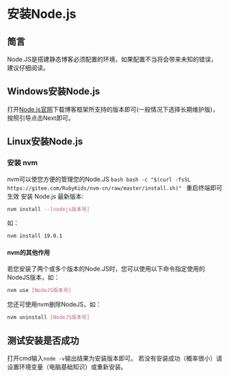 # 安装Node.js
## 简言

Node.JS是搭建静态博客必须配置的环境，如果配置不当将会带来未知的错误，建议仔细阅读。

## Windows安装Node.js

打开[Node.js官网](https://nodejs.org/zh-cn/)下载博客框架所支持的版本即可(一般情况下选择长期维护版)，按照引导点击Next即可。

## Linux安装Node.js
### 安装 nvm 
nvm可以使您方便的管理您的Node.JS
``bash
bash -c "$(curl -fsSL https://gitee.com/RubyKids/nvm-cn/raw/master/install.sh)"
``
重启终端即可生效
安装 Node.js 最新版本:
``` bash
nvm install --[nodejs版本号]
```
如：
```bash
nvm install 19.0.1
```
#### nvm的其他作用
若您安装了两个或多个版本的Node.JS时，您可以使用以下命令指定使用的NodeJS版本，如：
``` bash
nvm use [NodeJS版本号]
```
您还可使用nvm删除NodeJS，如：
```bash
nvm uninstall [NodeJS版本号]
```

## 测试安装是否成功

打开cmd输入`node -v`输出结果为安装版本即可。
若没有安装成功（概率很小）请设置环境变量（电脑基础知识）或重新安装。

